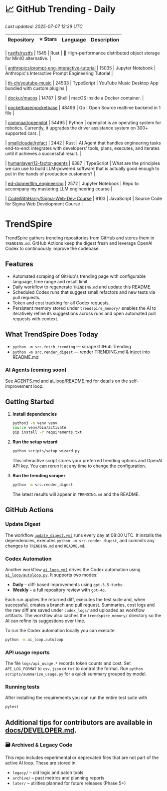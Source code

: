 <!-- TRENDING_START -->
# 📈 GitHub Trending - Daily

_Last updated: 2025-07-07 12:29 UTC_

| Repository | ⭐ Stars | Language | Description |
|------------|--------:|----------|-------------|

| [rustfs/rustfs](https://github.com/rustfs/rustfs) | 1545 | Rust | 🚀 High-performance distributed object storage for MinIO alternative. |

| [anthropics/prompt-eng-interactive-tutorial](https://github.com/anthropics/prompt-eng-interactive-tutorial) | 15035 | Jupyter Notebook | Anthropic's Interactive Prompt Engineering Tutorial |

| [th-ch/youtube-music](https://github.com/th-ch/youtube-music) | 24533 | TypeScript | YouTube Music Desktop App bundled with custom plugins |

| [dockur/macos](https://github.com/dockur/macos) | 14787 | Shell | macOS inside a Docker container. |

| [pocketbase/pocketbase](https://github.com/pocketbase/pocketbase) | 48496 | Go | Open Source realtime backend in 1 file |

| [commaai/openpilot](https://github.com/commaai/openpilot) | 54495 | Python | openpilot is an operating system for robotics. Currently, it upgrades the driver assistance system on 300+ supported cars. |

| [smallcloudai/refact](https://github.com/smallcloudai/refact) | 2442 | Rust | AI Agent that handles engineering tasks end-to-end: integrates with developers’ tools, plans, executes, and iterates until it achieves a successful result. |

| [humanlayer/12-factor-agents](https://github.com/humanlayer/12-factor-agents) | 6387 | TypeScript | What are the principles we can use to build LLM-powered software that is actually good enough to put in the hands of production customers? |

| [ed-donner/llm_engineering](https://github.com/ed-donner/llm_engineering) | 2572 | Jupyter Notebook | Repo to accompany my mastering LLM engineering course |

| [CodeWithHarry/Sigma-Web-Dev-Course](https://github.com/CodeWithHarry/Sigma-Web-Dev-Course) | 9103 | JavaScript | Source Code for Sigma Web Development Course |
<!-- TRENDING_END -->

# TrendSpire

TrendSpire gathers trending repositories from GitHub and stores them in `TRENDING.md`. GitHub Actions keep the digest fresh and leverage OpenAI Codex to continuously improve the codebase.

## Features

- Automated scraping of GitHub's trending page with configurable language, time range and result limit.
- Daily workflow to regenerate `TRENDING.md` and update this README.
- Scheduled Codex runs that suggest small refactors and new tests via pull requests.
- Token and cost tracking for all Codex requests.
- Persistent memory stored under `trendspire_memory/` enables the AI to
  iteratively refine its suggestions across runs and open automated pull
  requests with context.

## What TrendSpire Does Today

- `python -m src.fetch_trending` — scrape GitHub Trending
- `python -m src.render_digest` — render TRENDING.md & inject into README.md

### AI Agents (coming soon)
See [AGENTS.md](./AGENTS.md) and [ai_loop/README.md](./ai_loop/README.md) for details on the self-improvement loop.

## Getting Started

1. **Install dependencies**
   ```bash
   python3 -m venv venv
   source venv/bin/activate
   pip install -r requirements.txt
   ```

2. **Run the setup wizard**
   ```bash
   python scripts/setup_wizard.py
   ```
   This interactive script stores your preferred trending options and OpenAI API key.
   You can rerun it at any time to change the configuration.

3. **Run the trending scraper**
   ```bash
   python -m src.render_digest
   ```
   The latest results will appear in `TRENDING.md` and the README.


## GitHub Actions

### Update Digest

The workflow [`update_digest.yml`](.github/workflows/update_digest.yml) runs every day at 08:00 UTC. It installs the dependencies, executes `python -m src.render_digest`, and commits any changes to `TRENDING.md` and `README.md`.

### Codex Automation

Another workflow [`ai_loop.yml`](.github/workflows/ai_loop.yml) drives the Codex automation using [`ai_loop/autoloop.py`](ai_loop/autoloop.py). It supports two modes:

- **Daily** – diff-based improvements using `gpt-3.5-turbo`.
- **Weekly** – a full repository review with `gpt-4o`.

Each run applies the returned diff, executes the test suite and, when successful, creates a branch and pull request. Summaries, cost logs and the raw diff are saved under `codex_logs/` and uploaded as workflow artifacts. The workflow also caches the `trendspire_memory/` directory so the AI can refine its suggestions over time.

To run the Codex automation locally you can execute:

```bash
python -m ai_loop.autoloop
```

### API usage reports

The file `logs/api_usage.*` records token counts and cost. Set `API_LOG_FORMAT`
to `csv`, `json` or `txt` to control the format. Run `python
scripts/summarize_usage.py` for a quick summary grouped by model.

### Running tests

After installing the requirements you can run the entire test suite with

```bash
pytest
```

Additional tips for contributors are available in
[docs/DEVELOPER.md](docs/DEVELOPER.md).
---

### 🗃 Archived & Legacy Code

This repo includes experimental or deprecated files that are not part of the active AI loop. These are stored in:

- `legacy/` – old logic and patch tools
- `archive/` – past metrics and planning reports
- `later/` – utilities planned for future releases (Phase 5+)
